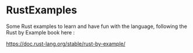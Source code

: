 # RustExamples
Some Rust examples to learn and have fun with the language, following the Rust by Example book here :

https://doc.rust-lang.org/stable/rust-by-example/
